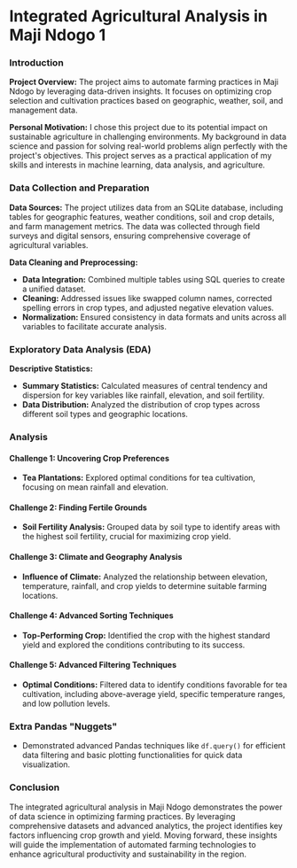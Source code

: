 # Integrated Agricultural Analysis in Maji Ndogo 1

### Introduction

**Project Overview:**
The project aims to automate farming practices in Maji Ndogo by leveraging data-driven insights. It focuses on optimizing crop selection and cultivation practices based on geographic, weather, soil, and management data.

**Personal Motivation:**
I chose this project due to its potential impact on sustainable agriculture in challenging environments. My background in data science and passion for solving real-world problems align perfectly with the project's objectives. This project serves as a practical application of my skills and interests in machine learning, data analysis, and agriculture.

### Data Collection and Preparation

**Data Sources:**
The project utilizes data from an SQLite database, including tables for geographic features, weather conditions, soil and crop details, and farm management metrics. The data was collected through field surveys and digital sensors, ensuring comprehensive coverage of agricultural variables.

**Data Cleaning and Preprocessing:**
- **Data Integration:** Combined multiple tables using SQL queries to create a unified dataset.
- **Cleaning:** Addressed issues like swapped column names, corrected spelling errors in crop types, and adjusted negative elevation values.
- **Normalization:** Ensured consistency in data formats and units across all variables to facilitate accurate analysis.

### Exploratory Data Analysis (EDA)

**Descriptive Statistics:**
- **Summary Statistics:** Calculated measures of central tendency and dispersion for key variables like rainfall, elevation, and soil fertility.
- **Data Distribution:** Analyzed the distribution of crop types across different soil types and geographic locations.

### Analysis

#### Challenge 1: Uncovering Crop Preferences
- **Tea Plantations:** Explored optimal conditions for tea cultivation, focusing on mean rainfall and elevation.

#### Challenge 2: Finding Fertile Grounds
- **Soil Fertility Analysis:** Grouped data by soil type to identify areas with the highest soil fertility, crucial for maximizing crop yield.

#### Challenge 3: Climate and Geography Analysis
- **Influence of Climate:** Analyzed the relationship between elevation, temperature, rainfall, and crop yields to determine suitable farming locations.

#### Challenge 4: Advanced Sorting Techniques
- **Top-Performing Crop:** Identified the crop with the highest standard yield and explored the conditions contributing to its success.

#### Challenge 5: Advanced Filtering Techniques
- **Optimal Conditions:** Filtered data to identify conditions favorable for tea cultivation, including above-average yield, specific temperature ranges, and low pollution levels.

### Extra Pandas "Nuggets"

- Demonstrated advanced Pandas techniques like `df.query()` for efficient data filtering and basic plotting functionalities for quick data visualization.

### Conclusion

The integrated agricultural analysis in Maji Ndogo demonstrates the power of data science in optimizing farming practices. By leveraging comprehensive datasets and advanced analytics, the project identifies key factors influencing crop growth and yield. Moving forward, these insights will guide the implementation of automated farming technologies to enhance agricultural productivity and sustainability in the region.
